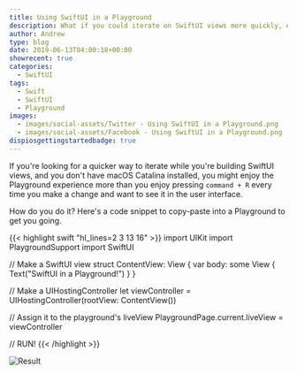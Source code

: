 ```yaml
---
title: Using SwiftUI in a Playground
description: What if you could iterate on SwiftUI views more quickly, even if you lack macOS Catalina? Try it out in a Swift Playground!
author: Andrew
type: blog
date: 2019-06-13T04:00:18+00:00
showrecent: true
categories:
  - SwiftUI
tags:
  - Swift
  - SwiftUI
  - Playground
images:
  - images/social-assets/Twitter - Using SwiftUI in a Playground.png
  - images/social-assets/Facebook - Using SwiftUI in a Playground.png
dispiosgettingstartedbadge: true
---
```


If you're looking for a quicker way to iterate while you're building SwiftUI views, and you don't have macOS Catalina installed, you might enjoy the Playground experience more than you enjoy pressing `command + R` every time you make a change and want to see it in the user interface.

How do you do it?  Here's a code snippet to copy-paste into a Playground to get you going.

{{< highlight swift "hl_lines=2 3 13 16" >}}
import UIKit
import PlaygroundSupport
import SwiftUI

// Make a SwiftUI view
struct ContentView: View {
    var body: some View {
        Text("SwiftUI in a Playground!")
    }
}

// Make a UIHostingController
let viewController = UIHostingController(rootView: ContentView())

// Assign it to the playground's liveView
PlaygroundPage.current.liveView = viewController

// RUN!
{{< /highlight >}}

![Result](result.png)